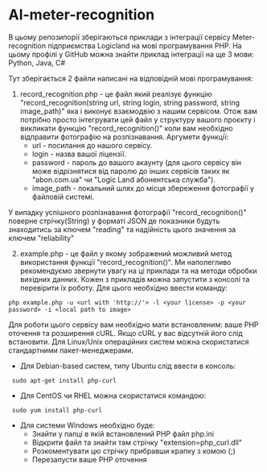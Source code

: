 # AI-meter-recognition

В цьому репозипорії зберігаються приклади з інтеграції сервісу Meter-recognition підприємства Logicland на мові програмування PHP.
На цьому профілі у GitHub можна знайти приклад інтеграції на ще 3 мови: Python, Java, C# 

Тут зберігається 2 файли написані на відповідній мові програмування:

1. record_recognition.php - це файл який реалізує функцію "record_recognition(string url, string login, string password, string image_path)" яка і виконує взаємодвію з нашим сервісом. Отож вам потрібно просто інтегрувати цей файл у структуру вашого проєкту і викликати функцію "record_recognition()" коли вам необхідно відправити фотографію на розпізнавання.
Аргумети функції:
    * url - посилання до нашого сервісу.
    * login - назва вашої ліцензії.
    * password - пароль до вашого акаунту (для цього сервісу він може відрізнятися від паролю до інших сервісів таких як "abon.com.ua" чи "Logic Land абонентська служба").
    * image_path - локальний шлях до місця збереження фотографії у файловій системі.

У випадку успішного розпізнавання фотографії "record_recognition()" поверне стрічку(String) у форматі JSON де показники будуть знаходитись за ключем "reading" та надійність цього значення за ключем "reliability"
	
2. example.php - це файл у якому зображений можливий метод використання функції "record_recognition()". Ми наполегливо рекомендуємо звернути увагу на ці приклади та на методи обробки вихідних данних. Кожен з прикладів можна запустити з консолі та перевірити їх роботу.
Для цього необхідно ввести команду:
```
php example.php -u <url with 'http://'> -l <your license> -p <your password> -i <local path to image>
```

Для роботи цього сервісу вам необхідно мати встановленим: ваше PHP оточення та розширення cURL. Якщо cURL у вас відсутній його слід встановити. Для Linux/Unix операційних систем можна скористатися стандартними пакет-менеджерами.
* Для Debian-based систем, типу Ubuntu слід ввести в консоль:
```
 sudo apt-get install php-curl
```
* Для CentOS чи RHEL можна скористатися командою:
```
 sudo yum install php-curl
```
* Для системи Windows необхідно буде:
    - Знайти у папці в якій встановлений PHP файл php.ini
    - Відкрити файл та знайти там стрічку "extension=php_curl.dll"
    - Розкоментувати цю стрічку прибравши крапку з комою (;)
    - Перезапусти ваше PHP оточення

